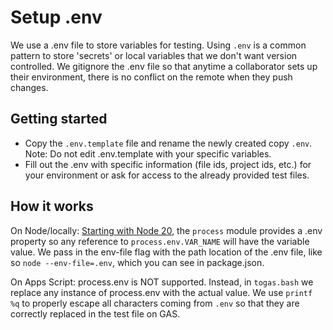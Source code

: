 # Setup .env
We use a .env file to store variables for testing. Using `.env` is a common pattern to store 'secrets' or local variables that we don't want version controlled. We gitignore the .env file so that anytime a collaborator sets up their environment, there is no conflict on the remote when they push changes.

## Getting started
- Copy the `.env.template` file and rename the newly created copy `.env`. Note: Do not edit .env.template with your specific variables. 
- Fill out the .env with specific information (file ids, project ids, etc.) for your environment or ask for access to the already provided test files.

## How it works
On Node/locally: [Starting with Node 20](https://nodejs.org/en/learn/command-line/how-to-read-environment-variables-from-nodejs), the `process` module provides a .env property so any reference to `process.env.VAR_NAME` will have the variable value. We pass in the env-file flag with the path location of the .env file, like so `node --env-file=.env`, which you can see in package.json.

On Apps Script: process.env is NOT supported. Instead, in `togas.bash` we replace any instance of process.env with the actual value. We use `printf %q` to properly escape all characters coming from `.env` so that they are correctly replaced in the test file on GAS.
